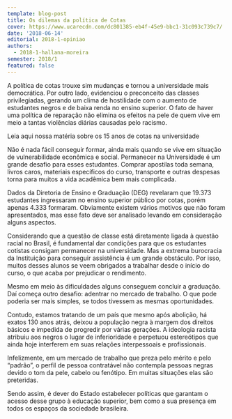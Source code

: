 ```yaml
---
template: blog-post
title: Os dilemas da política de Cotas
cover: https://www.ucarecdn.com/dc801385-eb4f-45e9-bbc1-31c093c739c7/
date: '2018-06-14'
editorial: 2018-1-opiniao
authors:
  - 2018-1-hallana-moreira
semester: 2018/1
featured: false
---
```

A política de cotas trouxe sim mudanças e tornou a universidade mais democrática. Por outro lado, evidenciou o preconceito das classes privilegiadas, gerando um clima de hostilidade com o aumento de estudantes negros e de baixa renda no ensino superior. O fato de haver uma política de reparação não elimina os efeitos na pele de quem vive em meio a tantas violências diárias causadas pelo racismo.



Leia aqui nossa matéria sobre os 15 anos de cotas na universidade



Não é nada fácil conseguir formar, ainda mais quando se vive em situação de vulnerabilidade econômica e social. Permanecer na Universidade é um grande desafio para esses estudantes. Comprar apostilas toda semana, livros caros, materiais específicos do curso, transporte e outras despesas torna para muitos a vida acadêmica bem mais complicada.



Dados da Diretoria de Ensino e Graduação (DEG) revelaram que 19.373 estudantes ingressaram no ensino superior público por cotas, porém apenas 4.333 formaram. Obviamente existem vários motivos que não foram apresentados, mas esse fato deve ser analisado levando em consideração alguns aspectos.



Considerando que a questão de classe está diretamente ligada à questão racial no Brasil, é fundamental dar condições para que os estudantes cotistas consigam permanecer na universidade. Mas a extrema burocracia da Instituição para conseguir assistência é um grande obstáculo. Por isso, muitos desses alunos se veem obrigados a trabalhar desde o início do curso, o que acaba por prejudicar o rendimento.



Mesmo em meio às dificuldades alguns conseguem concluir a graduação. Daí começa outro desafio: adentrar no mercado de trabalho. O que pode poderia ser mais simples, se todos tivessem as mesmas oportunidades.



Contudo, estamos tratando de um país que mesmo após abolição, há exatos 130 anos atrás, deixou a população negra à margem dos direitos básicos e impedida de progredir por várias gerações. A ideologia racista atribuiu aos negros o lugar de inferioridade e perpetuou estereótipos que ainda hoje interferem em suas relações interpessoais e profissionais.



Infelizmente, em um mercado de trabalho que preza pelo mérito e pelo “padrão”, o perfil de pessoa contratável não contempla pessoas negras devido o tom da pele, cabelo ou fenótipo. Em muitas situações elas são preteridas.



Sendo assim, é dever do Estado estabelecer políticas que garantam o acesso desse grupo à educação superior, bem como a sua presença em todos os espaços da sociedade brasileira.
